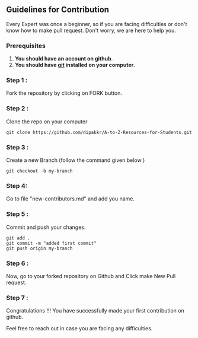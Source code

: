 ## Guidelines for Contribution

Every Expert was once a beginner, so if you are facing difficulties or don't know how to make pull request. Don't worry, we are here to help you.

### Prerequisites
1. **You should have an account on github**.
2. **You should have [git](https://git-scm.com/) installed on your computer**.

### Step 1 :
Fork the repository by clicking on FORK button.

### Step 2 :
Clone the repo on your computer 

```
git clone https://github.com/dipakkr/A-to-Z-Resources-for-Students.git
```
### Step 3 : 
Create a new Branch (follow the command given below )

```
git checkout -b my-branch
```

### Step 4:
Go to file "new-contributors.md" and add you name.

### Step 5 :
Commit and push your changes.

```
git add .
git commit -m "added first commit"
git push origin my-branch
```

### Step 6 :
Now, go to your forked repository on Github and Click make New Pull request.

### Step 7 : 
Congratulations !!! You have successfully made your first contribution on github.

Feel free to reach out in case you are facing any difficulties.
